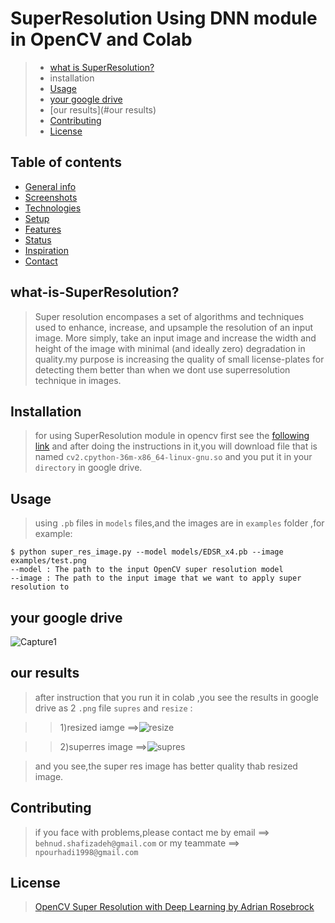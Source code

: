 # SuperResolution Using DNN module in OpenCV and Colab
>* [what is SuperResolution?](#what-is-SuperResolution?)
>* installation
>* [Usage](#Usage)
>* [your google drive](#behnoud)
>* [our results](#our results)
>* [Contributing](#Contributing)
>* [License](#License)

## Table of contents
* [General info](#general-info)
* [Screenshots](#screenshots)
* [Technologies](#technologies)
* [Setup](#setup)
* [Features](#features)
* [Status](#status)
* [Inspiration](#inspiration)
* [Contact](#contact)

## what-is-SuperResolution?
>Super resolution encompases a set of algorithms and techniques used to enhance, increase, and upsample the resolution of an input image. More simply, take an input image and increase the width and height of the image with minimal (and ideally zero) degradation in quality.my purpose is increasing the quality of small license-plates for detecting them better than when we dont use superresolution technique in images.

## Installation
>for using SuperResolution module in opencv first see the [following link](https://towardsdatascience.com/how-to-use-opencv-with-gpu-on-colab-25594379945f) and after doing the instructions in it,you will download file that is named `cv2.cpython-36m-x86_64-linux-gnu.so` and you put it in your  `directory` in google drive.

## Usage
>using `.pb` files in `models` files,and the images are in `examples` folder ,for example:
```
$ python super_res_image.py --model models/EDSR_x4.pb --image examples/test.png
--model : The path to the input OpenCV super resolution model
--image : The path to the input image that we want to apply super resolution to
```
## your google drive
![Capture1](https://user-images.githubusercontent.com/53394692/103211182-bcc6f700-491c-11eb-8203-961c03a19330.PNG)
## our results
>after instruction that you run it in colab ,you see the results in google drive as 2 `.png` file `supres` and `resize` :

>>1)resized iamge ==>![resize](https://user-images.githubusercontent.com/53394692/103211709-301d3880-491e-11eb-99b7-85a9ce300e7b.png)

>>2)superres image ==>![supres](https://user-images.githubusercontent.com/53394692/103211713-314e6580-491e-11eb-9fc3-0b63c2542a67.png)

>and you see,the super res image has better quality thab resized image.

## Contributing
>if you face with problems,please contact me by email ==> `behnud.shafizadeh@gmail.com` or my teammate ==> `npourhadi1998@gmail.com`

## License
>[OpenCV Super Resolution with Deep Learning by Adrian Rosebrock](https://www.pyimagesearch.com/2020/11/09/opencv-super-resolution-with-deep-learning/)
